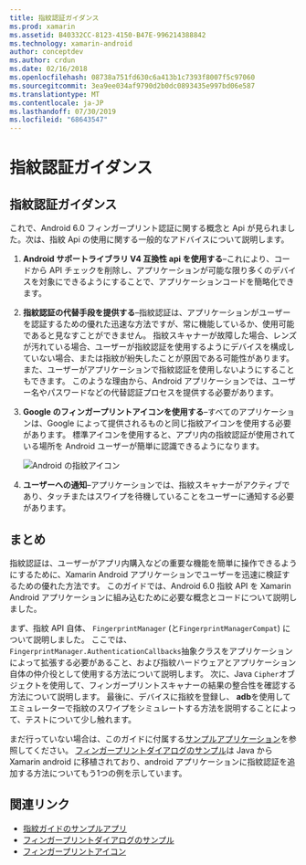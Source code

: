 ```yaml
---
title: 指紋認証ガイダンス
ms.prod: xamarin
ms.assetid: B40332CC-8123-4150-B47E-996214388842
ms.technology: xamarin-android
author: conceptdev
ms.author: crdun
ms.date: 02/16/2018
ms.openlocfilehash: 08738a751fd630c6a413b1c7393f8007f5c97060
ms.sourcegitcommit: 3ea9ee034af9790d2b0dc0893435e997bd06e587
ms.translationtype: MT
ms.contentlocale: ja-JP
ms.lasthandoff: 07/30/2019
ms.locfileid: "68643547"
---
```

# <a name="fingerprint-authentication-guidance"></a>指紋認証ガイダンス

## <a name="fingerprint-authentication-guidance"></a>指紋認証ガイダンス

これで、Android 6.0 フィンガープリント認証に関する概念と Api が見られました。次は、指紋 Api の使用に関する一般的なアドバイスについて説明します。

1. **Android サポートライブラリ V4 互換性 api を使用する**&ndash;これにより、コードから API チェックを削除し、アプリケーションが可能な限り多くのデバイスを対象にできるようにすることで、アプリケーションコードを簡略化できます。
2. **指紋認証の代替手段を提供する**&ndash;指紋認証は、アプリケーションがユーザーを認証するための優れた迅速な方法ですが、常に機能しているか、使用可能であると見なすことができません。 指紋スキャナーが故障した場合、レンズが汚れている場合、ユーザーが指紋認証を使用するようにデバイスを構成していない場合、または指紋が紛失したことが原因である可能性があります。 また、ユーザーがアプリケーションで指紋認証を使用しないようにすることもできます。 このような理由から、Android アプリケーションでは、ユーザー名やパスワードなどの代替認証プロセスを提供する必要があります。
3. **Google のフィンガープリントアイコンを使用する**&ndash;すべてのアプリケーションは、Google によって提供されるものと同じ指紋アイコンを使用する必要があります。 標準アイコンを使用すると、アプリ内の指紋認証が使用されている場所を Android ユーザーが簡単に認識できるようになります。 
    
    ![Android の指紋アイコン](summary-images/ic-fp-40px.png)
    
4. **ユーザーへの通知**&ndash;アプリケーションでは、指紋スキャナーがアクティブであり、タッチまたはスワイプを待機していることをユーザーに通知する必要があります。 

## <a name="summary"></a>まとめ

指紋認証は、ユーザーがアプリ内購入などの重要な機能を簡単に操作できるようにするために、Xamarin Android アプリケーションでユーザーを迅速に検証するための優れた方法です。 このガイドでは、Android 6.0 指紋 API を Xamarin Android アプリケーションに組み込むために必要な概念とコードについて説明しました。

まず、指紋 API 自体、 `FingerprintManager` (と`FingerprintManagerCompat`) について説明しました。 ここでは、 `FingerprintManager.AuthenticationCallbacks`抽象クラスをアプリケーションによって拡張する必要があること、および指紋ハードウェアとアプリケーション自体の仲介役として使用する方法について説明します。 次に、Java `Cipher`オブジェクトを使用して、フィンガープリントスキャナーの結果の整合性を確認する方法について説明します。 最後に、デバイスに指紋を登録し、 **adb**を使用してエミュレーターで指紋のスワイプをシミュレートする方法を説明することによって、テストについて少し触れます。 

まだ行っていない場合は、このガイドに付属する[サンプルアプリケーション](https://github.com/xamarin/monodroid-samples/tree/master/FingerprintGuide)を参照してください。 [フィンガープリントダイアログのサンプル](https://docs.microsoft.com/samples/xamarin/monodroid-samples/android-m-fingerprintdialog)は Java から Xamarin android に移植されており、android アプリケーションに指紋認証を追加する方法についてもう1つの例を示しています。



## <a name="related-links"></a>関連リンク

- [指紋ガイドのサンプルアプリ](https://github.com/xamarin/monodroid-samples/tree/master/FingerprintGuide)
- [フィンガープリントダイアログのサンプル](https://docs.microsoft.com/samples/xamarin/monodroid-samples/android-m-fingerprintdialog)
- [フィンガープリントアイコン](https://raw.githubusercontent.com/xamarin/monodroid-samples/master/FingerprintGuide/FingerprintSampleApp/Resources/drawable-hdpi/ic_fp_40px.png)
